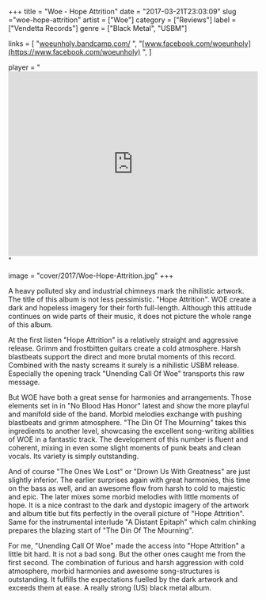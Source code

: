 +++
title = "Woe - Hope Attrition"
date = "2017-03-21T23:03:09"
slug ="woe-hope-attrition"
artist = ["Woe"]
category = ["Reviews"]
label = ["Vendetta Records"]
genre = ["Black Metal", "USBM"]

links = [
    "[woeunholy.bandcamp.com/](https://woeunholy.bandcamp.com/)  ",
    "[www.facebook.com/woeunholy](https://www.facebook.com/woeunholy)  ",
]

player = "<iframe style='border: 0; width: 100%; height: 373px;' src='https://bandcamp.com/EmbeddedPlayer/album=1793022459/size=large/bgcol=333333/linkcol=ffffff/artwork=none/transparent=true/' ></iframe>"

image = "cover/2017/Woe-Hope-Attrition.jpg"
+++

A heavy polluted sky and industrial chimneys mark the nihilistic artwork. The title of this album is not less pessimistic. "Hope Attrition". WOE create a dark and hopeless imagery for their forth full-length. Although this attitude continues on wide parts of their music, it does not picture the whole range of this album.

At the first listen "Hope Attrition" is a relatively straight and aggressive release. Grimm and frostbitten guitars create a cold atmosphere. Harsh blastbeats support the direct and more brutal moments of this record. Combined with the nasty screams it surely is a nihilistic USBM release. Especially the opening track "Unending Call Of Woe" transports this raw message.

But WOE have both a great sense for harmonies and arrangements. Those elements set in in "No Blood Has Honor" latest and show the more playful and manifold side of the band. Morbid melodies exchange with pushing blastbeats and grimm atmosphere. "The Din Of The Mourning" takes this ingredients to another level, showcasing the excellent song-writing abilities of WOE in a fantastic track. The development of this number is fluent and coherent, mixing in even some slight moments of punk beats and clean vocals. Its variety is simply outstanding.

And of course "The Ones We Lost" or "Drown Us With Greatness" are just slightly inferior. The earlier surprises again with great harmonies, this time on the bass as well, and an awesome flow from harsh to cold to majestic and epic. The later mixes some morbid melodies with little moments of hope. It is a nice contrast to the dark and dystopic imagery of the artwork and album title but fits perfectly in the overall picture of "Hope Attrition". Same for the instrumental interlude "A Distant Epitaph" which calm chinking prepares the blazing start of "The Din Of The Mourning".

For me, "Unending Call Of Woe" made the access into "Hope Attrition" a little bit hard. It is not a bad song. But the other ones caught me from the first second. The combination of furious and harsh aggression with cold atmosphere, morbid harmonies and awesome song-structures is outstanding. It fulfills the expectations fuelled by the dark artwork and exceeds them at ease. A really strong (US) black metal album.
